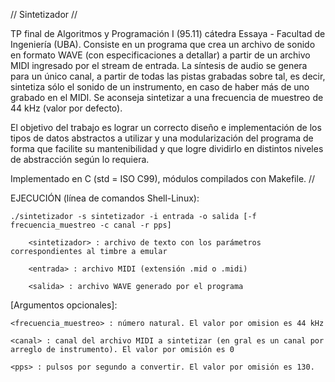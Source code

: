 //
Sintetizador
//

TP final de Algoritmos y Programación I (95.11) cátedra Essaya - Facultad de Ingeniería (UBA).
Consiste en un programa que crea un archivo de sonido en formato WAVE (con especificaciones a detallar) a partir de un archivo MIDI ingresado por 
el stream de entrada. La síntesis de audio se genera para un único canal, a partir de todas las pistas grabadas sobre tal, es decir, sintetiza sólo el sonido
de un instrumento, en caso de haber más de uno grabado en el MIDI. Se aconseja sintetizar a una frecuencia de muestreo de 44 kHz (valor por defecto).

El objetivo del trabajo es lograr un correcto diseño e implementación de los tipos de datos abstractos a utilizar y una modularización del programa de forma 
que facilite su mantenibilidad y que logre dividirlo en distintos niveles de abstracción según lo requiera.

Implementado en C (std = ISO C99), módulos compilados con Makefile.
//


EJECUCIÓN (línea de comandos Shell-Linux):
    
    ./sintetizador -s sintetizador -i entrada -o salida [-f frecuencia_muestreo -c canal -r pps]

        <sintetizador> : archivo de texto con los parámetros correspondientes al timbre a emular

        <entrada> : archivo MIDI (extensión .mid o .midi)

        <salida> : archivo WAVE generado por el programa


[Argumentos opcionales]:

    <frecuencia_muestreo> : número natural. El valor por omision es 44 kHz 

    <canal> : canal del archivo MIDI a sintetizar (en gral es un canal por arreglo de instrumento). El valor por omisión es 0

    <pps> : pulsos por segundo a convertir. El valor por omisión es 130.
